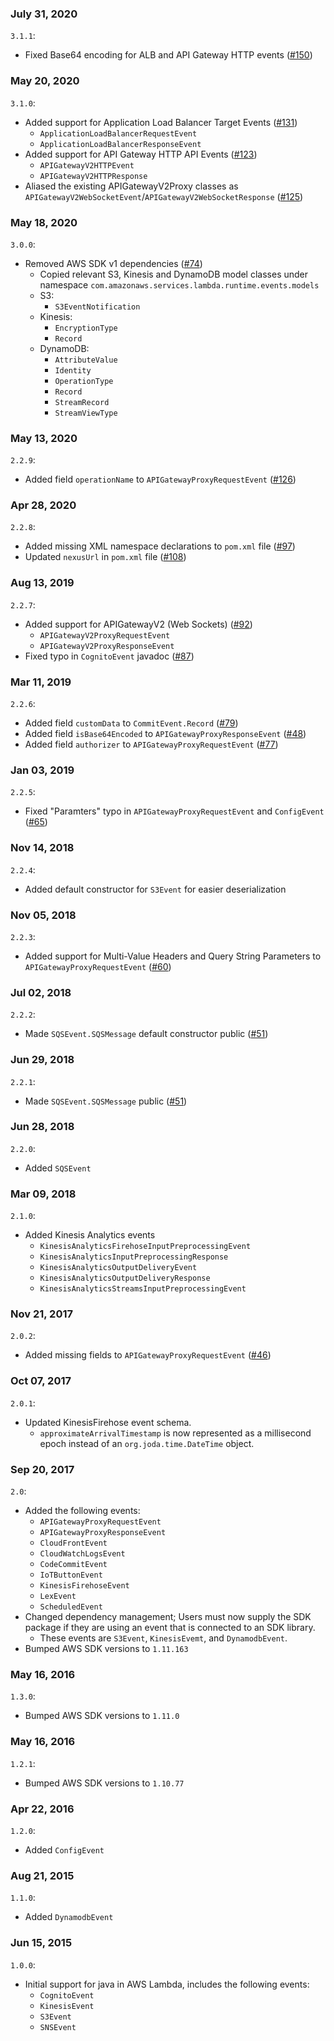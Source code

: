 ### July 31, 2020
`3.1.1`:
- Fixed Base64 encoding for ALB and API Gateway HTTP events ([#150](https://github.com/aws/aws-lambda-java-libs/pull/131))

### May 20, 2020
`3.1.0`:
- Added support for Application Load Balancer Target Events ([#131](https://github.com/aws/aws-lambda-java-libs/pull/131))
  - `ApplicationLoadBalancerRequestEvent`
  - `ApplicationLoadBalancerResponseEvent`
- Added support for API Gateway HTTP API Events ([#123](https://github.com/aws/aws-lambda-java-libs/pull/123))
  - `APIGatewayV2HTTPEvent`
  - `APIGatewayV2HTTPResponse`
- Aliased the existing APIGatewayV2Proxy classes as `APIGatewayV2WebSocketEvent`/`APIGatewayV2WebSocketResponse` ([#125](https://github.com/aws/aws-lambda-java-libs/pull/125))

### May 18, 2020
`3.0.0`:
- Removed AWS SDK v1 dependencies ([#74](https://github.com/aws/aws-lambda-java-libs/issues/74))
  - Copied relevant S3, Kinesis and DynamoDB model classes under namespace `com.amazonaws.services.lambda.runtime.events.models`
  - S3:
    - `S3EventNotification`
  - Kinesis:
    - `EncryptionType`
    - `Record`
  - DynamoDB:
    - `AttributeValue`
    - `Identity`
    - `OperationType`
    - `Record`
    - `StreamRecord`
    - `StreamViewType`

### May 13, 2020
`2.2.9`:
- Added field `operationName` to `APIGatewayProxyRequestEvent` ([#126](https://github.com/aws/aws-lambda-java-libs/pull/126))

### Apr 28, 2020
`2.2.8`:
- Added missing XML namespace declarations to `pom.xml` file ([#97](https://github.com/aws/aws-lambda-java-libs/issues/97))
- Updated `nexusUrl` in `pom.xml` file ([#108](https://github.com/aws/aws-lambda-java-libs/issues/108))

### Aug 13, 2019
`2.2.7`:
- Added support for APIGatewayV2 (Web Sockets) ([#92](https://github.com/aws/aws-lambda-java-libs/issues/92))
  - `APIGatewayV2ProxyRequestEvent`
  - `APIGatewayV2ProxyResponseEvent`
- Fixed typo in `CognitoEvent` javadoc ([#87](https://github.com/aws/aws-lambda-java-libs/issues/87))

### Mar 11, 2019
`2.2.6`:
- Added field `customData` to `CommitEvent.Record` ([#79](https://github.com/aws/aws-lambda-java-libs/issues/79))
- Added field `isBase64Encoded` to `APIGatewayProxyResponseEvent` ([#48](https://github.com/aws/aws-lambda-java-libs/issues/48))
- Added field `authorizer` to `APIGatewayProxyRequestEvent` ([#77](https://github.com/aws/aws-lambda-java-libs/issues/77))

### Jan 03, 2019
`2.2.5`:
- Fixed "Paramters" typo in `APIGatewayProxyRequestEvent` and `ConfigEvent` ([#65](https://github.com/aws/aws-lambda-java-libs/issues/65))

### Nov 14, 2018
`2.2.4`:
- Added default constructor for `S3Event` for easier deserialization

### Nov 05, 2018
`2.2.3`:
- Added support for Multi-Value Headers and Query String Parameters to `APIGatewayProxyRequestEvent` ([#60](https://github.com/aws/aws-lambda-java-libs/issues/60))

### Jul 02, 2018
`2.2.2`:
- Made `SQSEvent.SQSMessage` default constructor public ([#51](https://github.com/aws/aws-lambda-java-libs/issues/51))

### Jun 29, 2018
`2.2.1`:
- Made `SQSEvent.SQSMessage` public ([#51](https://github.com/aws/aws-lambda-java-libs/issues/51))

### Jun 28, 2018
`2.2.0`:
- Added `SQSEvent`

### Mar 09, 2018
`2.1.0`:
- Added Kinesis Analytics events
  - `KinesisAnalyticsFirehoseInputPreprocessingEvent`
  - `KinesisAnalyticsInputPreprocessingResponse`
  - `KinesisAnalyticsOutputDeliveryEvent`
  - `KinesisAnalyticsOutputDeliveryResponse`
  - `KinesisAnalyticsStreamsInputPreprocessingEvent`

### Nov 21, 2017
`2.0.2`:
- Added missing fields to `APIGatewayProxyRequestEvent` ([#46](https://github.com/aws/aws-lambda-java-libs/issues/46))

### Oct 07, 2017
`2.0.1`:
- Updated KinesisFirehose event schema.
  - `approximateArrivalTimestamp` is now represented as a millisecond epoch instead of an `org.joda.time.DateTime` object.

### Sep 20, 2017
`2.0`:
- Added the following events:
  - `APIGatewayProxyRequestEvent`
  - `APIGatewayProxyResponseEvent`
  - `CloudFrontEvent`
  - `CloudWatchLogsEvent`
  - `CodeCommitEvent`
  - `IoTButtonEvent`
  - `KinesisFirehoseEvent`
  - `LexEvent`
  - `ScheduledEvent`
- Changed dependency management; Users must now supply the SDK package if they are using an event that is connected to an SDK library.
  - These events are `S3Event`, `KinesisEvemt`, and `DynamodbEvent`.
- Bumped AWS SDK versions to `1.11.163`


### May 16, 2016
`1.3.0`:
- Bumped AWS SDK versions to `1.11.0`

### May 16, 2016
`1.2.1`:
- Bumped AWS SDK versions to `1.10.77`

### Apr 22, 2016
`1.2.0`:
- Added `ConfigEvent`

### Aug 21, 2015
`1.1.0`:
- Added `DynamodbEvent`

### Jun 15, 2015
`1.0.0`:
- Initial support for java in AWS Lambda, includes the following events:
  - `CognitoEvent`
  - `KinesisEvent`
  - `S3Event`
  - `SNSEvent`
